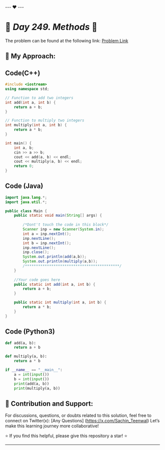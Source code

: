 --- ❤️ ---

# 🚀 _Day 249. Methods_ 🧠


The problem can be found at the following link: [Problem Link](https://www.interviewbit.com/problems/methods/)

## 🎯 **My Approach:**


## Code(C++)
```cpp
#include <iostream>
using namespace std;

// Function to add two integers
int add(int a, int b) {
    return a + b;
}

// Function to multiply two integers
int multiply(int a, int b) {
    return a * b;
}

int main() {
    int a, b;
    cin >> a >> b;
    cout << add(a, b) << endl;
    cout << multiply(a, b) << endl;
    return 0;
}

```

## Code (Java)

```java
import java.lang.*;
import java.util.*;

public class Main {
    public static void main(String[] args) {
        
        /*Dont't touch the code in this block*/
        Scanner inp = new Scanner(System.in);
        int a = inp.nextInt();
        inp.nextLine();
        int b = inp.nextInt();
        inp.nextLine();
        inp.close();
        System.out.println(add(a,b));
        System.out.println(multiply(a,b));
        /*******************************************/
    }
    
    //Your code goes here
    public static int add(int a, int b) {
        return a + b;
    }

    public static int multiply(int a, int b) {
        return a * b;
    }
}

```

## Code (Python3)

```python
def add(a, b):
    return a + b

def multiply(a, b):
    return a * b

if __name__ == "__main__":
    a = int(input())
    b = int(input())
    print(add(a, b))
    print(multiply(a, b))

```



## 🎯 **Contribution and Support:**

For discussions, questions, or doubts related to this solution, feel free to connect on Twitter(x): [Any Questions] (https://x.com/Sachin_Teenwal) Let’s make this learning journey more collaborative!

⭐ If you find this helpful, please give this repository a star! ⭐

---
